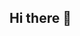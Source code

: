 ## Hi there 👋

<!--
**Halfapear/Halfapear** is a ✨ _special_ ✨ repository because its `README.md` (this file) appears on your GitHub profile.

<div align="center"> <img src="https://github-readme-stats.vercel.app/api?username=Halfapear&show_icons=true&theme=tokyonight" /> </div>

-->
